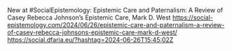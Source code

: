 New at #SocialEpistemology: Epistemic Care and Paternalism: A Review of Casey Rebecca Johnson’s Epistemic Care, Mark D. West https://social-epistemology.com/2024/06/26/epistemic-care-and-paternalism-a-review-of-casey-rebecca-johnsons-epistemic-care-mark-d-west/ https://social.dfaria.eu/?hashtag=2024-06-26T15:45:02Z